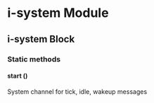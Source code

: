 # i-system Module

## i-system Block

### Static methods

#### start ()

System channel for tick, idle, wakeup messages

